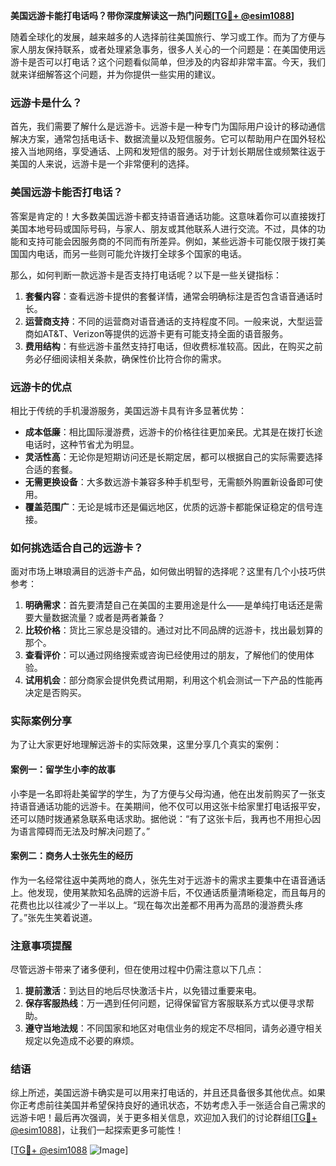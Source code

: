 **美国远游卡能打电话吗？带你深度解读这一热门问题[[TG💪+ @esim1088](https://t.me/s/esim1088)]**

随着全球化的发展，越来越多的人选择前往美国旅行、学习或工作。而为了方便与家人朋友保持联系，或者处理紧急事务，很多人关心的一个问题是：在美国使用远游卡是否可以打电话？这个问题看似简单，但涉及的内容却非常丰富。今天，我们就来详细解答这个问题，并为你提供一些实用的建议。

### 远游卡是什么？

首先，我们需要了解什么是远游卡。远游卡是一种专门为国际用户设计的移动通信解决方案，通常包括电话卡、数据流量以及短信服务。它可以帮助用户在国外轻松接入当地网络，享受通话、上网和发短信的服务。对于计划长期居住或频繁往返于美国的人来说，远游卡是一个非常便利的选择。

### 美国远游卡能否打电话？

答案是肯定的！大多数美国远游卡都支持语音通话功能。这意味着你可以直接拨打美国本地号码或国际号码，与家人、朋友或其他联系人进行交流。不过，具体的功能和支持可能会因服务商的不同而有所差异。例如，某些远游卡可能仅限于拨打美国国内电话，而另一些则可能允许拨打全球多个国家的电话。

那么，如何判断一款远游卡是否支持打电话呢？以下是一些关键指标：

1. **套餐内容**：查看远游卡提供的套餐详情，通常会明确标注是否包含语音通话时长。
2. **运营商支持**：不同的运营商对语音通话的支持程度不同。一般来说，大型运营商如AT&T、Verizon等提供的远游卡更有可能支持全面的语音服务。
3. **费用结构**：有些远游卡虽然支持打电话，但收费标准较高。因此，在购买之前务必仔细阅读相关条款，确保性价比符合你的需求。

### 远游卡的优点

相比于传统的手机漫游服务，美国远游卡具有许多显著优势：

- **成本低廉**：相比国际漫游费，远游卡的价格往往更加亲民。尤其是在拨打长途电话时，这种节省尤为明显。
- **灵活性高**：无论你是短期访问还是长期定居，都可以根据自己的实际需要选择合适的套餐。
- **无需更换设备**：大多数远游卡兼容多种手机型号，无需额外购置新设备即可使用。
- **覆盖范围广**：无论是城市还是偏远地区，优质的远游卡都能保证稳定的信号连接。

### 如何挑选适合自己的远游卡？

面对市场上琳琅满目的远游卡产品，如何做出明智的选择呢？这里有几个小技巧供参考：

1. **明确需求**：首先要清楚自己在美国的主要用途是什么——是单纯打电话还是需要大量数据流量？或者是两者兼备？
2. **比较价格**：货比三家总是没错的。通过对比不同品牌的远游卡，找出最划算的那个。
3. **查看评价**：可以通过网络搜索或咨询已经使用过的朋友，了解他们的使用体验。
4. **试用机会**：部分商家会提供免费试用期，利用这个机会测试一下产品的性能再决定是否购买。

### 实际案例分享

为了让大家更好地理解远游卡的实际效果，这里分享几个真实的案例：

#### 案例一：留学生小李的故事
小李是一名即将赴美留学的学生，为了方便与父母沟通，他在出发前购买了一张支持语音通话功能的远游卡。在美期间，他不仅可以用这张卡给家里打电话报平安，还可以随时拨通紧急联系电话求助。据他说：“有了这张卡后，我再也不用担心因为语言障碍而无法及时解决问题了。”

#### 案例二：商务人士张先生的经历
作为一名经常往返中美两地的商人，张先生对于远游卡的需求主要集中在语音通话上。他发现，使用某款知名品牌的远游卡后，不仅通话质量清晰稳定，而且每月的花费也比以往减少了一半以上。“现在每次出差都不用再为高昂的漫游费头疼了。”张先生笑着说道。

### 注意事项提醒

尽管远游卡带来了诸多便利，但在使用过程中仍需注意以下几点：

1. **提前激活**：到达目的地后尽快激活卡片，以免错过重要来电。
2. **保存客服热线**：万一遇到任何问题，记得保留官方客服联系方式以便寻求帮助。
3. **遵守当地法规**：不同国家和地区对电信业务的规定不尽相同，请务必遵守相关规定以免造成不必要的麻烦。

### 结语

综上所述，美国远游卡确实是可以用来打电话的，并且还具备很多其他优点。如果你正考虑前往美国并希望保持良好的通讯状态，不妨考虑入手一张适合自己需求的远游卡吧！最后再次强调，关于更多相关信息，欢迎加入我们的讨论群组[[TG💪+ @esim1088](https://t.me/s/esim1088)]，让我们一起探索更多可能性！

[[TG💪+ @esim1088](https://t.me/s/esim1088) ![Image](https://i.postimg.cc/4NQfJmqS/Snipaste-2025-05-13-00-14-12.png)]